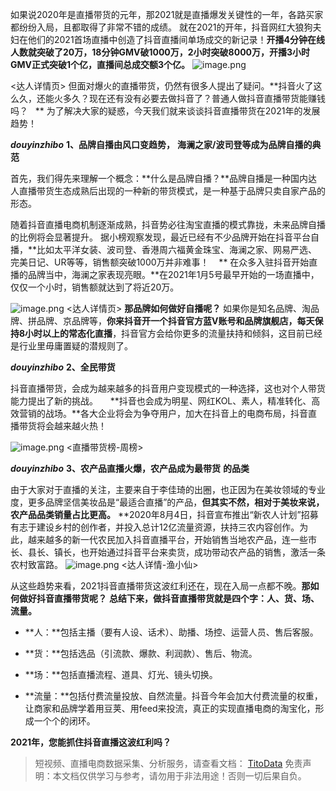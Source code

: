 

如果说2020年是直播带货的元年，那2021就是直播爆发关键性的一年，各路买家都纷纷入局，且都取得了非常不错的成绩。
就在2021的开年，抖音网红大狼狗夫妇在他们的2021首场直播中创造了抖音直播间单场成交的新记录！****开播4分钟在线人数就突破了20万，18分钟GMV破1000万，2小时突破8000万，开播3小时GMV正式突破1个亿，直播间总成交额3个亿。****
![image.png](https://cdn.nlark.com/yuque/0/2021/png/97322/1617433969161-97e374f5-3742-4f63-9fc4-5a8a9821ee09.png#align=left&display=inline&height=250&margin=%5Bobject%20Object%5D&name=image.png&originHeight=500&originWidth=1080&size=381397&status=done&style=none&width=540)

<达人详情页>
但面对爆火的直播带货，仍然有很多人提出了疑问。**抖音火了这么久，还能火多久？现在还有没有必要去做抖音了？普通人做抖音直播带货能赚钱吗？   **
为了解决大家的疑惑，今天我们就来谈谈抖音直播带货在2021年的发展趋势！


**_douyinzhibo_**
**1、品牌自播由风口变趋势，**
**海澜之家/波司登等成为品牌自播的典范**


首先，我们得先来理解一个概念：**什么是品牌自播？**品牌自播是一种国内达人直播带货生态成熟后出现的一种新的带货模式，是一种基于品牌只卖自家产品的形态。    


随着抖音直播电商机制逐渐成熟，抖音势必往淘宝直播的模式靠拢，未来品牌自播的比例将会显著提升。
据小榜观察发现，最近已经有不少品牌开始在抖音平台自播，**比如太平洋女装、波司登、香港周六福黄金珠宝、海澜之家、网易严选、完美日记、UR等等，销售额突破1000万并非难事！    **
在众多入驻抖音开始直播的品牌当中，海澜之家表现亮眼。**在2021年1月5号最早开始的一场直播中，仅仅一个小时，销售额就达到了将近20万。


![image.png](https://cdn.nlark.com/yuque/0/2021/png/97322/1617433977379-4e8c2d96-a381-4dff-9c8b-137e04337241.png#align=left&display=inline&height=256&margin=%5Bobject%20Object%5D&name=image.png&originHeight=512&originWidth=1080&size=187039&status=done&style=none&width=540)
<达人详情页>
**那品牌如何做好自播呢？**
如果你是知名品牌、淘品牌、拼品牌、京品牌等，**你来抖音开一个抖音官方蓝V账号和品牌旗舰店，每天保持8小时以上的常态化直播**，抖音官方会给你更多的流量扶持和倾斜，这目前已经是行业里毋庸置疑的潜规则了。


**_douyinzhibo_**
**2、全民带货**


抖音直播带货，会成为越来越多的抖音用户变现模式的一种选择，这也对个人带货能力提出了新的挑战。    
**抖音也会成为明星、网红KOL、素人，精准转化、高效营销的战场。**各大企业将会为争夺用户，加大在抖音上的电商布局，抖音直播带货将会越来越火热！


![image.png](https://cdn.nlark.com/yuque/0/2021/png/97322/1617433984156-a1bc3468-b6f9-4895-af4a-751b313b5d3d.png#align=left&display=inline&height=249&margin=%5Bobject%20Object%5D&name=image.png&originHeight=497&originWidth=1080&size=273440&status=done&style=none&width=540)
<直播带货榜-周榜>

**_douyinzhibo_**
**3、农产品直播火爆，农产品成为最带货**
**的品类**


由于大家对于直播的关注，主要来自于李佳琦的出圈，也正因为在美妆领域的专业度，更多品牌坚信美妆品是“最适合直播”的产品，**但其实不然，相对于美妆来说，农产品品类销量占比更高。**
**2020年8月4日，抖音宣布推出“新农人计划”招募有志于建设乡村的创作者，并投入总计12亿流量资源，扶持三农内容创作。为此，越来越多的新一代农民加入抖音直播平台，开始销售当地农产品，连一些市长、县长、镇长，也开始通过抖音平台来卖货，成功带动农产品的销售，激活一条农村致富路。
![image.png](https://cdn.nlark.com/yuque/0/2021/png/97322/1617433992108-459dc229-d435-4211-93e8-eb9d6019fb89.png#align=left&display=inline&height=242&margin=%5Bobject%20Object%5D&name=image.png&originHeight=483&originWidth=1080&size=275691&status=done&style=none&width=540)
<达人详情-渔小仙>


从这些趋势来看，2021抖音直播带货这波红利还在，现在入局一点都不晚。**那如何做好抖音直播带货呢？**
**总结下来，做抖音直播带货就是四个字：人、货、场、流量。**

- **人：**包括主播（要有人设、话术）、助播、场控、运营人员、售后客服。

- **货：**包括选品（引流款、爆款、利润款）、售后、物流。

- **场：**包括直播流程、道具、灯光、镜头切换。

- **流量：**包括付费流量投放、自然流量。抖音今年会加大付费流量的权重，让商家和品牌学着用豆荚、用feed来投流，真正的实现直播电商的淘宝化，形成一个个的闭环。




**2021年，您能抓住抖音直播这波红利吗？**

>
> 短视频、直播电商数据采集、分析服务，请查看文档： [TitoData](https://www.titodata.com?from=douyinarticle)
> 免责声明：本文档仅供学习与参考，请勿用于非法用途！否则一切后果自负。
> 
